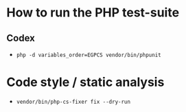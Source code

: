 # How to run the PHP test-suite
## Codex
- `php -d variables_order=EGPCS vendor/bin/phpunit`

# Code style / static analysis
- `vendor/bin/php-cs-fixer fix --dry-run`

